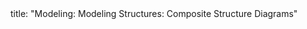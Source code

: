 <frontmatter>
title: "Modeling: Modeling Structures: Composite Structure Diagrams"
</frontmatter>

<include src="unit-inPage-asFlat.md" boilerplate />
